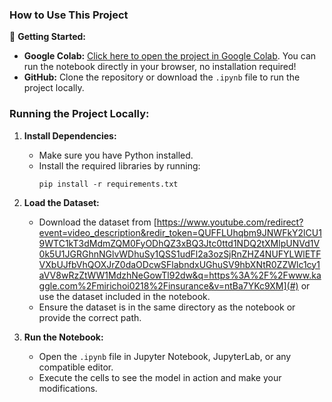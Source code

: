 ### How to Use This Project

🚀 **Getting Started:**
- **Google Colab:** [Click here to open the project in Google Colab](https://colab.research.google.com/drive/1C3svfOivuHE7Il9tEMW5nNRN20U7UKR6?usp=sharing). You can run the notebook directly in your browser, no installation required!
- **GitHub:** Clone the repository or download the `.ipynb` file to run the project locally.

### Running the Project Locally:
1. **Install Dependencies:**
   - Make sure you have Python installed.
   - Install the required libraries by running:
     ```
     pip install -r requirements.txt
     ```
2. **Load the Dataset:**
   - Download the dataset from [https://www.youtube.com/redirect?event=video_description&redir_token=QUFFLUhqbm9JNWFkY2lCU19WTC1kT3dMdmZQM0FyODhQZ3xBQ3Jtc0ttd1NDQ2tXMlpUNVd1V0k5U1JGRGhnNGlvWDhuSy1QSS1udFl2a3ozSjRnZHZ4NUFYLWlETFVXbUJfbVhQOXJrZ0daODcwSFlabndxUGhuSV9hbXNtR0ZZWlc1cy1aVV8wRzZtWW1MdzhNeGowTl92dw&q=https%3A%2F%2Fwww.kaggle.com%2Fmirichoi0218%2Finsurance&v=ntBa7YKc9XM](#)  or use the dataset included in the notebook.
   - Ensure the dataset is in the same directory as the notebook or provide the correct path.

3. **Run the Notebook:**
   - Open the `.ipynb` file in Jupyter Notebook, JupyterLab, or any compatible editor.
   - Execute the cells to see the model in action and make your modifications.
